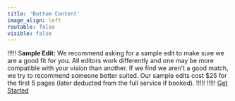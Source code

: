 ```yaml
---
title: 'Bottom Content'
image_align: left
routable: false
visible: false
---
```


<div id="sample-edit" class="anchor"></div>

!!!!! <span class="first-character">S</span>**ample Edit:** We recommend asking for a sample edit to make sure we are a good fit for you. All editors work differently and one may be more compatible with your vision than another. If we find we aren’t a good match, we try to recommend someone better suited. Our sample edits cost $25 for the first 5 pages (later deducted from the full service if booked).
!!!!!
!!!!! <a class="button quick-contact" href="#" data-featherlight="#contact-form" data-select="sample">Get Started</a>
